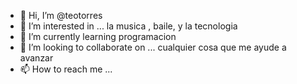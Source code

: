 - 👋 Hi, I’m @teotorres
- 👀 I’m interested in ...   la musica  , baile, y la tecnologia 
- 🌱 I’m currently learning  programacion 
- 💞️ I’m looking to collaborate on ...  cualquier cosa que me ayude a avanzar 
- 📫 How to reach me ... 

<!---
teotorres/teotorres is a ✨ special ✨ repository because its `README.md` (this file) appears on your GitHub profile.
You can click the Preview link to take a look at your changes.
--->
